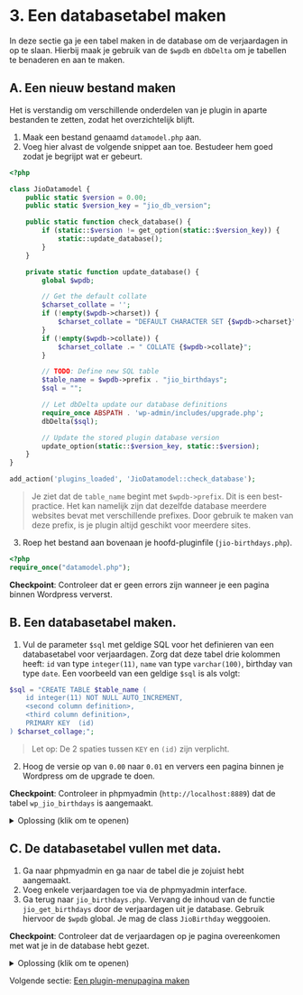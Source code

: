 # 3. Een databasetabel maken

In deze sectie ga je een tabel maken in de database om de verjaardagen in op te slaan. Hierbij maak je gebruik van de `$wpdb` en `dbDelta` om je tabellen te benaderen en aan te maken.

## A. Een nieuw bestand maken

Het is verstandig om verschillende onderdelen van je plugin in aparte bestanden te zetten, zodat het overzichtelijk blijft.

1. Maak een bestand genaamd `datamodel.php` aan.
2. Voeg hier alvast de volgende snippet aan toe. Bestudeer hem goed zodat je begrijpt wat er gebeurt.

```php
<?php

class JioDatamodel {
    public static $version = 0.00;
    public static $version_key = "jio_db_version";

    public static function check_database() {
        if (static::$version != get_option(static::$version_key)) {
            static::update_database();
        }
    }

    private static function update_database() {
        global $wpdb;

        // Get the default collate
        $charset_collate = '';
        if (!empty($wpdb->charset)) {
            $charset_collate = "DEFAULT CHARACTER SET {$wpdb->charset}";
        }
        if (!empty($wpdb->collate)) {
            $charset_collate .= " COLLATE {$wpdb->collate}";
        }

        // TODO: Define new SQL table
        $table_name = $wpdb->prefix . "jio_birthdays";
        $sql = "";

        // Let dbDelta update our database definitions
        require_once ABSPATH . 'wp-admin/includes/upgrade.php';
        dbDelta($sql);

        // Update the stored plugin database version
        update_option(static::$version_key, static::$version);
    }
}

add_action('plugins_loaded', 'JioDatamodel::check_database');
```

> Je ziet dat de `table_name` begint met `$wpdb->prefix`. Dit is een best-practice. Het kan namelijk zijn dat dezelfde database meerdere websites bevat met verschillende prefixes. Door gebruik te maken van deze prefix, is je plugin altijd geschikt voor meerdere sites.

3. Roep het bestand aan bovenaan je hoofd-pluginfile (`jio-birthdays.php`).

```php
<?php
require_once("datamodel.php");
```

**Checkpoint**: Controleer dat er geen errors zijn wanneer je een pagina binnen Wordpress ververst.

## B. Een databasetabel maken.

1. Vul de parameter `$sql` met geldige SQL voor het definieren van een databasetabel voor verjaardagen. Zorg dat deze tabel drie kolommen heeft: `id` van type `integer(11)`, `name` van type `varchar(100)`, birthday van type `date`. Een voorbeeld van een geldige `$sql` is als volgt:

```php
$sql = "CREATE TABLE $table_name (
    id integer(11) NOT NULL AUTO_INCREMENT,
    <second column definition>,
    <third column definition>,
    PRIMARY KEY  (id)
) $charset_collage;";
```

> Let op: De 2 spaties tussen `KEY` en `(id)` zijn verplicht.

2. Hoog de versie op van `0.00` naar `0.01` en ververs een pagina binnen je Wordpress om de upgrade te doen.

**Checkpoint**: Controleer in phpmyadmin (`http://localhost:8889`) dat de tabel `wp_jio_birthdays` is aangemaakt.

<details>
<summary>Oplossing (klik om te openen)</summary>
    
```php
        ...
        $table_name = $wpdb->prefix() . "jio_birthdays";
        $sql = "CREATE TABLE $table_name (
            id integer(11) NOT NULL AUTO_INCREMENT,
            name varchar(100),
            birthday date,
            PRIMARY KEY  (id)
        ) $charset_collate;";
        
        // Let dbDelta update our database definitions
        require_once ABSPATH . 'wp-admin/includes/upgrade.php';
        dbDelta($sql);

        // Update the stored plugin database version
        update_option(static::$version_key, static::$version);
```

</details>

## C. De databasetabel vullen met data.

1. Ga naar phpmyadmin en ga naar de tabel die je zojuist hebt aangemaakt.
2. Voeg enkele verjaardagen toe via de phpmyadmin interface.
3. Ga terug naar `jio_birthdays.php`. Vervang de inhoud van de functie `jio_get_birthdays` door de verjaardagen uit je database. Gebruik hiervoor de `$wpdb` global. Je mag de class `JioBirthday` weggooien.

**Checkpoint**: Controleer dat de verjaardagen op je pagina overeenkomen met wat je in de database hebt gezet.

<details>
<summary>Oplossing (klik om te openen)</summary>

```php
function jio_get_birthdays() {
    global $wpdb;
    return $wpdb->get_results("SELECT * FROM {$wpdb->prefix}jio_birthdays");
}
```

</details>

Volgende sectie: [Een plugin-menupagina maken](4-menupage.md)
